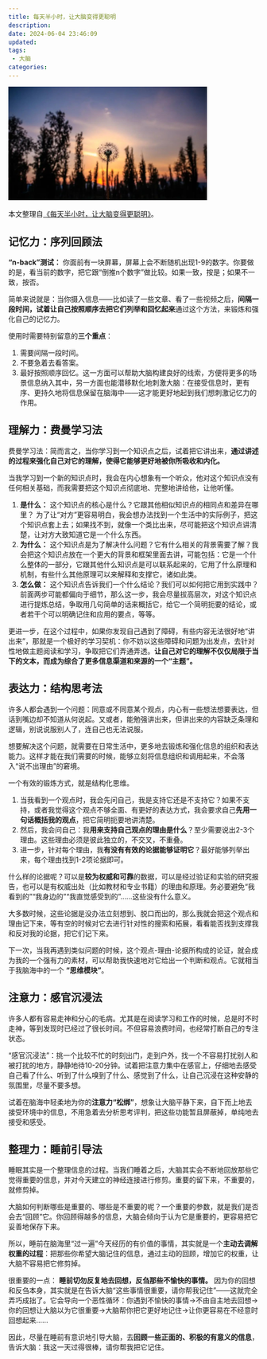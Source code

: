 ```yaml
---
title: 每天半小时，让大脑变得更聪明
description:
date: 2024-06-04 23:46:09
updated:
tags:
 - 大脑
categories:
---
```

<img src="/images/每天半小时让大脑变得更聪明/halfhourperdayforbrain.jpeg" width="400" >

本文整理自[《每天半小时，让大脑变得更聪明》](https://mp.weixin.qq.com/s/YBxCX8-yiHTot4MJD5Gzmw)。

## 记忆力：序列回顾法 

**“n-back”测试：** 你面前有一块屏幕，屏幕上会不断随机出现1-9的数字。你要做的是，看当前的数字，把它跟“倒推n个数字”做比较。如果一致，按是；如果不一致，按否。

简单来说就是：当你摄入信息——比如读了一些文章、看了一些视频之后，**间隔一段时间，试着让自己按照顺序去把它们列举和回忆起来**通过这个方法，来锻炼和强化自己的记忆力。

使用时需要特别留意的**三个重点**：

  1. 需要间隔一段时间。
  2. 不要急着去看答案。
  3. 最好按照顺序回忆。这一方面可以帮助大脑构建良好的线索，方便将更多的场景信息纳入其中，另一方面也能潜移默化地刺激大脑：在接受信息时，更有序、更持久地将信息保留在脑海中——这才能更好地起到我们想刺激记忆力的作用。

## 理解力：费曼学习法

费曼学习法：简而言之，当你学习到一个知识点之后，试着把它讲出来，**通过讲述的过程来强化自己对它的理解，使得它能够更好地被你所吸收和内化。**

当我学习到一个新的知识点时，我会在内心想象有一个听众，他对这个知识点没有任何相关基础，而我需要把这个知识点彻底地、完整地讲给他，让他听懂。

  1. **是什么：** 这个知识点的核心是什么？它跟其他相似知识点的相同点和差异在哪里？ 为了让“对方”更容易明白，我会想办法找到一个生活中的实际例子，把这个知识点套上去；如果找不到，就像一个类比出来，尽可能把这个知识点讲清楚，让对方大致知道它是一个什么东西。
  2. **为什么：** 这个知识点是为了解决什么问题？它有什么相关的背景需要了解？我会把这个知识点放在一个更大的背景和框架里面去讲，可能包括：它是一个什么整体的一部分，它跟其他什么知识点是可以联系起来的，它用了什么原理和机制，有些什么其他原理可以来解释和支撑它，诸如此类。
  3. **怎么做：** 这个知识点告诉我们一个什么结论？我们可以如何把它用到实践中？前面两步可能都偏向于细节，那么这一步，我会尽量拔高层次，对这个知识点进行提炼总结，争取用几句简单的话来概括它，给它一个简明扼要的结论，或者若干个可以明确记住和应用的要点，等等。

更进一步，在这个过程中，如果你发现自己遇到了障碍，有些内容无法很好地“讲出来”，那就是一个极好的学习契机：你不妨以这些障碍和问题为出发点，去针对性地做主题阅读和学习，争取把它们弄通弄透。**让自己对它的理解不仅仅局限于当下的文本，而成为综合了更多信息渠道和来源的一个“主题”。**

## 表达力：结构思考法 

许多人都会遇到一个问题：同意或不同意某个观点，内心有一些想法想要表达，但话到嘴边却不知道从何说起。又或者，能勉强讲出来，但讲出来的内容缺乏条理和逻辑，别说说服别人了，连自己也无法说服。

想要解决这个问题，就需要在日常生活中，更多地去锻炼和强化信息的组织和表达能力。这样才能在我们需要的时候，能够立刻将信息组织和调用起来，不会落入“说不出理由”的窘境。

一个有效的锻炼方式，就是结构化思维。

  1. 当我看到一个观点时，我会先问自己，我是支持它还是不支持它？如果不支持，或者我觉得这个观点不够全面、有更好的表达方式，我会要求自己**先用一句话概括我的观点**，把它简明扼要地讲清楚。
  2. 然后，我会问自己：我**用来支持自己观点的理由是什么**？至少需要说出2-3个理由。这些理由必须是彼此独立的，不交叉，不重叠。
  3. 进一步，针对每个理由，我**有没有有效的论据能够证明它**？最好能够列举出来，每个理由找到1-2项论据即可。

什么样的论据呢？可以是**较为权威和可靠**的数据，可以是经过验证和实验的研究报告，也可以是有权威出处（比如教材和专业书籍）的理由和原理。务必要避免“我看到的”“我身边的”“我直觉感受到的”……这些没有什么意义。

大多数时候，这些论据是没办法立刻想到、脱口而出的，那么我就会把这个观点和理由记下来，等有空的时候对它去进行针对性的搜索和拓展，看看能否找到支撑我和反对我的论据，把它们记下来。

下一次，当我再遇到类似问题的时候，这个观点-理由-论据所构成的论证，就会成为我的一个强有力的素材，可以帮助我快速地对它给出一个判断和观点。它就相当于我脑海中的一个 **“思维模块”**。

##  注意力：感官沉浸法

许多人都有容易走神和分心的毛病。尤其是在阅读学习和工作的时候，总是时不时走神，等到发现时已经过了很长时间。不但容易浪费时间，也经常打断自己的专注状态。

“感官沉浸法”：挑一个比较不忙的时刻出门，走到户外，找一个不容易打扰别人和被打扰的地方，静静地待10-20分钟。试着把注意力集中在感官上，仔细地去感受自己看了什么、听到了什么嗅到了什么、感觉到了什么，让自己沉浸在这种安静的氛围里，尽量不要多想。

试着在脑海中轻柔地为你的**注意力“松绑”**，想象让大脑平静下来，自下而上地去接受环境中的信息，不用急着去分析思考评判，把这些功能暂且屏蔽掉，单纯地去接受和感受。

##  整理力：睡前引导法

睡眠其实是一个整理信息的过程。当我们睡着之后，大脑其实会不断地回放那些它觉得重要的信息，并对今天建立的神经连接进行修剪。重要的留下来，不重要的，就修剪掉。

大脑如何判断哪些是重要的、哪些是不重要的呢？一个重要的参数，就是我们是否会去“回顾”它。你回顾得越多的信息，大脑会倾向于认为它是重要的，更容易把它妥善地保存下来。

所以，睡前在脑海里“过一遍”今天经历的有价值的事情，其实就是一个**主动去调解权重的过程**：把那些你希望大脑记住的信息，通过主动的回顾，增加它的权重，让大脑不容易把它修剪掉。

很重要的一点： **睡前切勿反复地去回想，反刍那些不愉快的事情。** 因为你的回想和反刍本身，其实就是在告诉大脑“这些事情很重要，请你帮我记住”——这就完全弄巧成拙了。它会导向一个恶性循环：你遇到不愉快的事情→不由自主地去回想→你的回想让大脑以为它很重要→大脑帮你把它更好地记住→让你更容易在不经意时回想起来……

因此，尽量在睡前有意识地引导大脑，去**回顾一些正面的、积极的有意义的信息**，告诉大脑：我这一天过得很棒，请你帮我把它记住。
